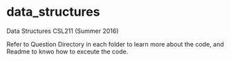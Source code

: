 # data_structures
Data Structures CSL211 (Summer 2016)

Refer to Question Directory in each folder to learn more about the code, and Readme to knwo how to exceute the code.
